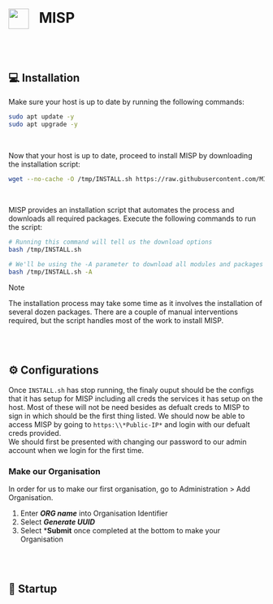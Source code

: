 # <img align="center" src="https://docs.sekoia.io/assets/playbooks/library/misp.png" height="40px" width="40px"> &nbsp; MISP

<br><br>

## <div id="installation">💻 Installation
Make sure your host is up to date by running the following commands:

```bash
sudo apt update -y
sudo apt upgrade -y
```
<br>

Now that your host is up to date, proceed to install MISP by downloading the installation script:

```bash
wget --no-cache -O /tmp/INSTALL.sh https://raw.githubusercontent.com/MISP/MISP/2.4/INSTALL/INSTALL.sh
```
<br>

MISP provides an installation script that automates the process and downloads all required packages. Execute the following commands to run the script:
```bash
# Running this command will tell us the download options
bash /tmp/INSTALL.sh

# We'll be using the -A parameter to download all modules and packages for MISP
bash /tmp/INSTALL.sh -A
```
> [!NOTE]
> The installation process may take some time as it involves the installation of several dozen packages. There are a couple of manual interventions required, but the script handles most of the work to install MISP.

<br><br>

## <div id="configurations">⚙️ Configurations
Once `INSTALL.sh` has stop running, the finaly ouput should be the configs that it has setup for MISP including all creds the services it has setup on the host. Most of these will not be need besides as defualt creds to MISP to sign in which should be the first thing listed.
We should now be able to access MISP by going to `https:\\*Public-IP*` and login with our defualt creds provided.
<br>
We should first be presented with changing our password to our admin account when we login for the first time. 

### Make our Organisation 
In order for us to make our first organisation, go to Administration > Add Organisation. 
1. Enter ***ORG name*** into Organisation Identifier
2. Select ***Generate UUID***
3. Select ***Submit** once completed at the bottom to make your Organisation

<br><br>

## <div id="startup">🚀 Startup
